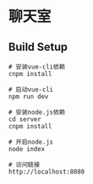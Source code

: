 ﻿# 聊天室

## Build Setup

```
# 安装vue-cli依赖
cnpm install

# 启动vue-cli
npm run dev

# 安装node.js依赖
cd server
cnpm install

# 开启node.js
node index

# 访问链接
http://localhost:8080

```
